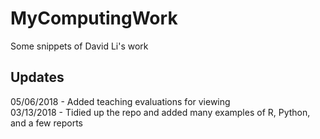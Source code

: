 # MyComputingWork
Some snippets of David Li's work

Updates
----------------------------------
05/06/2018 - Added teaching evaluations for viewing  
03/13/2018 - Tidied up the repo and added many examples of R, Python, and a few reports
